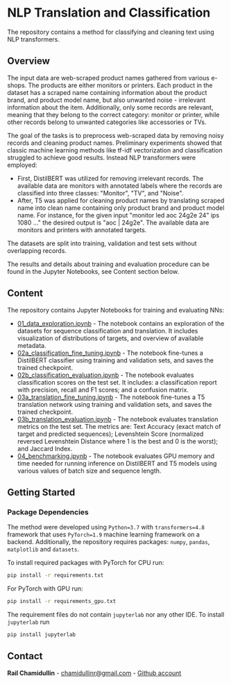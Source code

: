 # NLP Translation and Classification

The repository contains a method for classifying and cleaning text using NLP transformers.

## Overview
The input data are web-scraped product names gathered from various e-shops.
The products are either monitors or printers.
Each product in the dataset has a scraped name containing information
about the product brand, and product model name, but also unwanted noise - irrelevant information about the item.
Additionally, only some records are relevant, meaning that they belong to the correct category: monitor or printer,
while other records belong to unwanted categories like accessories or TVs.

The goal of the tasks is to preprocess web-scraped data by removing noisy records and cleaning product names.
Preliminary experiments showed that classic machine learning methods
like tf-idf vectorization and classification struggled to achieve good results.
Instead NLP transformers were employed:
* First, DistilBERT was utilized for removing irrelevant records. 
  The available data are monitors with annotated labels 
  where the records are classified into three classes: "Monitor", "TV", and "Noise".
* After, T5 was applied for cleaning product names by translating scraped name 
  into clean name containing only product brand and product model name. 
  For instance, for the given input "monitor led aoc 24g2e 24" ips 1080 ..."
  the desired output is "aoc | 24g2e".
  The available data are monitors and printers with annotated targets.

The datasets are split into training, validation and test sets without overlapping records.

The results and details about training and evaluation procedure can be found in the Jupyter Notebooks, 
see Content section below.

## Content
The repository contains Jupyter Notebooks for training and evaluating NNs:
* [01_data_exploration.ipynb](01_data_exploration.ipynb) -
  The notebook contains an exploration of the datasets for sequence classification and translation.
  It includes visualization of distributions of targets, and overview of available metadata.
* [02a_classification_fine_tuning.ipynb](02a_classification_fine_tuning.ipynb) -
  The notebook fine-tunes a DistilBERT classifier using training and validation sets,
  and saves the trained checkpoint.
* [02b_classification_evaluation.ipynb](02b_classification_evaluation.ipynb) -
  The notebook evaluates classification scores on the test set.
  It includes: a classification report with precision, recall and F1 scores; and a confusion matrix. 
* [03a_translation_fine_tuning.ipynb](03a_translation_fine_tuning.ipynb) -
  The notebook fine-tunes a T5 translation network using training and validation sets,
  and saves the trained checkpoint.
* [03b_translation_evaluation.ipynb](03b_translation_evaluation.ipynb) -
  The notebook evaluates translation metrics on the test set.
  The metrics are: Text Accuracy (exact match of target and predicted sequences);
  Levenshtein Score (normalized reversed Levenshtein Distance where 1 is the best and 0 is the worst);
  and Jaccard Index.
* [04_benchmarking.ipynb](04_benchmarking.ipynb) -
  The notebook evaluates GPU memory and time needed for running inference on DistilBERT and T5 models
  using various values of batch size and sequence length.


## Getting Started
### Package Dependencies
The method were developed using `Python=3.7` with `transformers=4.8` framework
that uses `PyTorch=1.9` machine learning framework on a backend.
Additionally, the repository requires packages:
`numpy`, `pandas`, `matplotlib` and `datasets`.

To install required packages with PyTorch for CPU run:
```bash
pip install -r requirements.txt
```

For PyTorch with GPU run:
```bash
pip install -r requirements_gpu.txt
```

The requirement files do not contain `jupyterlab` nor any other IDE.
To install `jupyterlab` run
```bash
pip install jupyterlab
```

## Contact
**Rail Chamidullin** - chamidullinr@gmail.com  - [Github account](https://github.com/chamidullinr)
